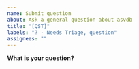 ```yaml
---
name: Submit question
about: Ask a general question about asvdb
title: "[QST]"
labels: "? - Needs Triage, question"
assignees: ""
---
```


**What is your question?**
